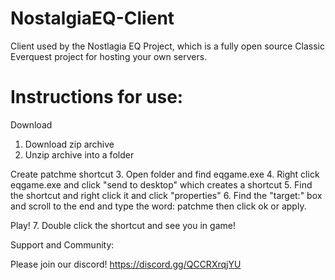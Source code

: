 # NostalgiaEQ-Client
Client used by the Nostlagia EQ Project, which is a fully open source Classic Everquest project for hosting your own servers.

# Instructions for use:

Download
1. Download zip archive
2. Unzip archive into a folder

Create patchme shortcut
3. Open folder and find eqgame.exe
4. Right click eqgame.exe and click "send to desktop" which creates a shortcut
5. Find the shortcut and right click it and click "properties"
6. Find the "target:" box and scroll to the end and type the word: patchme then click ok or apply.

Play!
7. Double click the shortcut and see you in game!

Support and Community:

Please join our discord! https://discord.gg/QCCRXrqjYU
